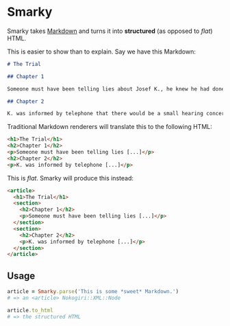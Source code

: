 Smarky
======

Smarky takes [Markdown](http://daringfireball.net/projects/markdown/) and turns it into **structured** (as opposed to *flat*) HTML.

This is easier to show than to explain. Say we have this Markdown:

```markdown
# The Trial

## Chapter 1

Someone must have been telling lies about Josef K., he knew he had done nothing wrong but, one morning, he was arrested.

## Chapter 2

K. was informed by telephone that there would be a small hearing concerning his case the following Sunday.
```

Traditional Markdown renderers will translate this to the following HTML:

```html
<h1>The Trial</h1>
<h2>Chapter 1</h2>
<p>Someone must have been telling lies [...]</p>
<h2>Chapter 2</h2>
<p>K. was informed by telephone [...]</p>
```

This is *flat*. Smarky will produce this instead:

```html
<article>
  <h1>The Trial</h1>
  <section>
    <h2>Chapter 1</h2>
    <p>Someone must have been telling lies [...]</p>
  </section>
  <section>
    <h2>Chapter 2</h2>
    <p>K. was informed by telephone [...]</p>
  </section>
</article>
```

Usage
-----

```ruby
article = Smarky.parse('This is some *sweet* Markdown.')
# => an <article> Nokogiri::XML::Node

article.to_html
# => the structured HTML
```

